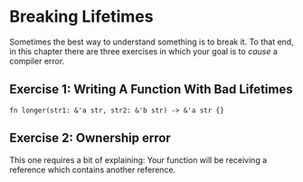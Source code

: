 # Breaking Lifetimes

Sometimes the best way to understand something is to break it. To that end,
in this chapter there are three exercises in which your goal is to *cause*
a compiler error.

## Exercise 1: Writing A Function With Bad Lifetimes

``` rust,ignore
fn longer(str1: &'a str, str2: &'b str) -> &'a str {}
```

## Exercise 2: Ownership error

This one requires a bit of explaining: Your function will be receiving
a reference which contains another reference.

``` rust,ignore
```

